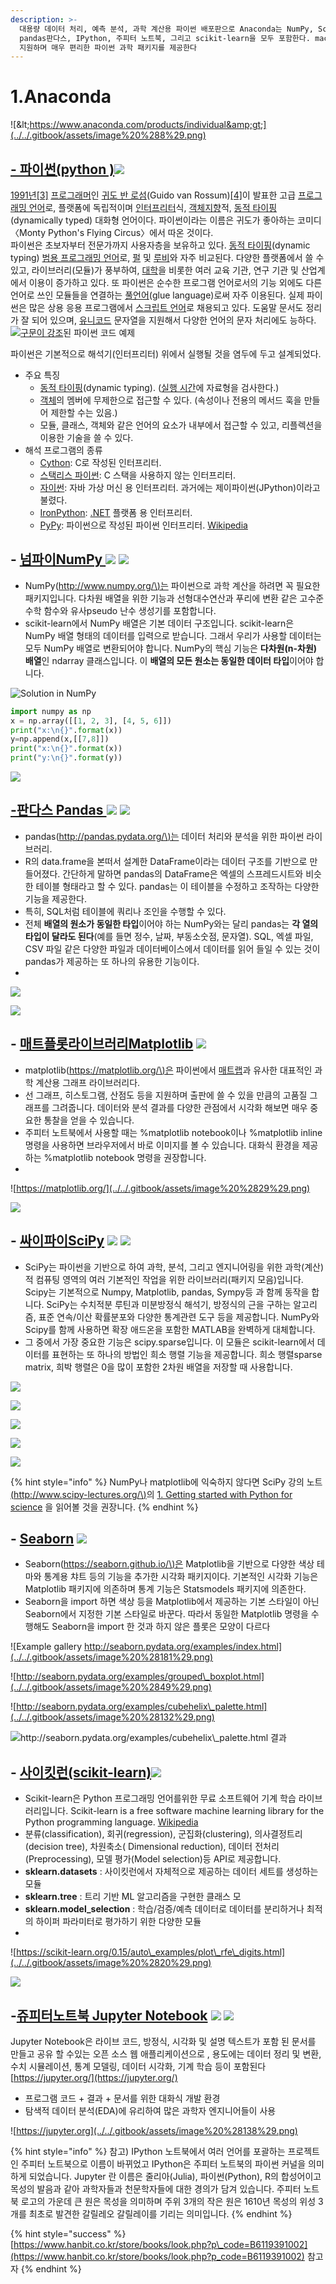 ```yaml
---
description: >-
  대용량 데이터 처리, 예측 분석, 과학 계산용 파이썬 배포판으로 Anaconda는 NumPy, SciPy, matplotlib,
  pandas판다스, IPython, 주피터 노트북, 그리고 scikit-learn을 모두 포함한다. macOS, 윈도우, 리눅스를 모두
  지원하며 매우 편리한 파이썬 과학 패키지를 제공한다
---
```


# 1.Anaconda

![&amp;lt;https://www.anaconda.com/products/individual&amp;gt;](../../.gitbook/assets/image%20%288%29.png)

## [- 파이썬\(python \)](https://docs.python.org/ko/3.7/tutorial/index.html)![](../../.gitbook/assets/image%20%2827%29.png) 

  [1991년](https://ko.wikipedia.org/wiki/1991%EB%85%84)[\[3\]](https://ko.wikipedia.org/wiki/%ED%8C%8C%EC%9D%B4%EC%8D%AC#cite_note-%ED%8C%8C%EC%9D%B4%EC%8D%AC_%EC%97%AD%EC%82%AC-3) [프로그래머](https://ko.wikipedia.org/wiki/%ED%94%84%EB%A1%9C%EA%B7%B8%EB%9E%98%EB%A8%B8)인 [귀도 반 로섬](https://ko.wikipedia.org/wiki/%EA%B7%80%EB%8F%84_%EB%B0%98_%EB%A1%9C%EC%84%AC)\(Guido van Rossum\)[\[4\]](https://ko.wikipedia.org/wiki/%ED%8C%8C%EC%9D%B4%EC%8D%AC#cite_note-4)이 발표한 고급 [프로그래밍 언어](https://ko.wikipedia.org/wiki/%ED%94%84%EB%A1%9C%EA%B7%B8%EB%9E%98%EB%B0%8D_%EC%96%B8%EC%96%B4)로, 플랫폼에 독립적이며 [인터프리터](https://ko.wikipedia.org/wiki/%EC%9D%B8%ED%84%B0%ED%94%84%EB%A6%AC%ED%84%B0)식, [객체지향](https://ko.wikipedia.org/wiki/%EA%B0%9D%EC%B2%B4%EC%A7%80%ED%96%A5)적, [동적 타이핑](https://ko.wikipedia.org/wiki/%EB%8F%99%EC%A0%81_%ED%83%80%EC%9D%B4%ED%95%91)\(dynamically typed\) 대화형 언어이다. 파이썬이라는 이름은 귀도가 좋아하는 코미디 〈Monty Python's Flying Circus〉에서 따온 것이다.  
파이썬은 초보자부터 전문가까지 사용자층을 보유하고 있다. [동적 타이핑](https://ko.wikipedia.org/wiki/%EB%8F%99%EC%A0%81_%ED%83%80%EC%9D%B4%ED%95%91)\(dynamic typing\) [범용 프로그래밍 언어](https://ko.wikipedia.org/wiki/%EB%B2%94%EC%9A%A9_%ED%94%84%EB%A1%9C%EA%B7%B8%EB%9E%98%EB%B0%8D_%EC%96%B8%EC%96%B4)로, [펄](https://ko.wikipedia.org/wiki/%ED%8E%84) 및 [루비](https://ko.wikipedia.org/wiki/%EB%A3%A8%EB%B9%84_%28%ED%94%84%EB%A1%9C%EA%B7%B8%EB%9E%98%EB%B0%8D_%EC%96%B8%EC%96%B4%29)와 자주 비교된다. 다양한 플랫폼에서 쓸 수 있고, 라이브러리\(모듈\)가 풍부하여, [대학](https://ko.wikipedia.org/wiki/%EB%8C%80%ED%95%99)을 비롯한 여러 교육 기관, 연구 기관 및 산업계에서 이용이 증가하고 있다. 또 파이썬은 순수한 프로그램 언어로서의 기능 외에도 다른 언어로 쓰인 모듈들을 연결하는 [풀언어](https://ko.wikipedia.org/wiki/%ED%92%80%EC%96%B8%EC%96%B4)\(glue language\)로써 자주 이용된다. 실제 파이썬은 많은 상용 응용 프로그램에서 [스크립트 언어](https://ko.wikipedia.org/wiki/%EC%8A%A4%ED%81%AC%EB%A6%BD%ED%8A%B8_%EC%96%B8%EC%96%B4)로 채용되고 있다. 도움말 문서도 정리가 잘 되어 있으며, [유니코드](https://ko.wikipedia.org/wiki/%EC%9C%A0%EB%8B%88%EC%BD%94%EB%93%9C) 문자열을 지원해서 다양한 언어의 문자 처리에도 능하다.[![](https://upload.wikimedia.org/wikipedia/commons/thumb/e/e1/Python_add5_syntax.svg/400px-Python_add5_syntax.svg.png)](https://commons.wikimedia.org/wiki/File:Python_add5_syntax.svg)[구문이 강조](https://ko.wikipedia.org/wiki/%EA%B5%AC%EB%AC%B8_%EA%B0%95%EC%A1%B0)된 파이썬 코드 예제

파이썬은 기본적으로 해석기\(인터프리터\) 위에서 실행될 것을 염두에 두고 설계되었다.

* 주요 특징
  * [동적 타이핑](https://ko.wikipedia.org/wiki/%EB%8F%99%EC%A0%81_%ED%83%80%EC%9D%B4%ED%95%91)\(dynamic typing\). \([실행 시간](https://ko.wikipedia.org/wiki/%EC%8B%A4%ED%96%89_%EC%8B%9C%EA%B0%84_%28%EC%BB%B4%ED%93%A8%ED%84%B0_%ED%94%84%EB%A1%9C%EA%B7%B8%EB%9E%98%EB%B0%8D%29)에 자료형을 검사한다.\)
  * [객체](https://ko.wikipedia.org/wiki/%EA%B0%9D%EC%B2%B4_%28%EC%BB%B4%ED%93%A8%ED%84%B0_%EA%B3%BC%ED%95%99%29)의 멤버에 무제한으로 접근할 수 있다. \(속성이나 전용의 메서드 훅을 만들어 제한할 수는 있음.\)
  * 모듈, 클래스, 객체와 같은 언어의 요소가 내부에서 접근할 수 있고, 리플렉션을 이용한 기술을 쓸 수 있다.
* 해석 프로그램의 종류
  * [Cython](https://ko.wikipedia.org/wiki/Cython): C로 작성된 인터프리터.
  * [스택리스 파이썬](https://ko.wikipedia.org/w/index.php?title=%EC%8A%A4%ED%83%9D%EB%A6%AC%EC%8A%A4_%ED%8C%8C%EC%9D%B4%EC%8D%AC&action=edit&redlink=1): C 스택을 사용하지 않는 인터프리터.
  * [자이썬](https://ko.wikipedia.org/wiki/%EC%9E%90%EC%9D%B4%EC%8D%AC): 자바 가상 머신 용 인터프리터. 과거에는 제이파이썬\(JPython\)이라고 불렸다.
  * [IronPython](https://ko.wikipedia.org/wiki/IronPython): [.NET](https://ko.wikipedia.org/wiki/.NET) 플랫폼 용 인터프리터.
  * [PyPy](https://ko.wikipedia.org/wiki/PyPy): 파이썬으로 작성된 파이썬 인터프리터.  [Wikipedia](https://ko.wikipedia.org/wiki/%ED%8C%8C%EC%9D%B4%EC%8D%AC)

## - [넘파이NumPy ](https://numpy.org/)![](../../.gitbook/assets/image%20%28150%29.png) ![](../../.gitbook/assets/image%20%2853%29.png) 

* NumPy\([http://www.numpy.org/\)는](http://www.numpy.org/%29는) 파이썬으로 과학 계산을 하려면 꼭 필요한 패키지입니다. 다차원 배열을 위한 기능과 선형대수연산과 푸리에 변환 같은 고수준 수학 함수와 유사pseudo 난수 생성기를 포함합니다. 
* scikit-learn에서 NumPy 배열은 기본 데이터 구조입니다. scikit-learn은 NumPy 배열 형태의 데이터를 입력으로 받습니다. 그래서 우리가 사용할 데이터는 모두 NumPy 배열로 변환되어야 합니다. NumPy의 핵심 기능은 **다차원\(n-차원\) 배열**인 ndarray 클래스입니다. 이 **배열의 모든 원소는 동일한 데이터 타입**이어야 합니다.

![Solution in NumPy](../../.gitbook/assets/image%20%28217%29.png)

```python
import numpy as np
x = np.array([[1, 2, 3], [4, 5, 6]])
print("x:\n{}".format(x))
y=np.append(x,[[7,8]])
print("x:\n{}".format(x))
print("y:\n{}".format(y))
```

![](../../.gitbook/assets/image%20%28116%29.png)

## [-판다스 Pandas  ](https://pandas.pydata.org/)![](../../.gitbook/assets/image%20%28210%29.png) ![](../../.gitbook/assets/image%20%28114%29.png) 

* pandas\([http://pandas.pydata.org/\)는](http://pandas.pydata.org/%29는) 데이터 처리와 분석을 위한 파이썬 라이브러리. 
* R의 data.frame을 본떠서 설계한 DataFrame이라는 데이터 구조를 기반으로 만들어졌다. 간단하게 말하면 pandas의 DataFrame은 엑셀의 스프레드시트와 비슷한 테이블 형태라고 할 수 있다. pandas는 이 테이블을 수정하고 조작하는 다양한 기능을 제공한다.
* 특히, SQL처럼 테이블에 쿼리나 조인을 수행할 수 있다.
* 전체 **배열의 원소가 동일한 타입**이어야 하는 NumPy와는 달리 pandas는 **각 열의 타입이 달라도 된다**\(예를 들면 정수, 날짜, 부동소숫점, 문자열\). SQL, 엑셀 파일, CSV 파일 같은 다양한 파일과 데이터베이스에서 데이터를 읽어 들일 수 있는 것이 pandas가 제공하는 또 하나의 유용한 기능이다.
* 
![](../../.gitbook/assets/image%20%2864%29.png)

![](../../.gitbook/assets/image%20%2847%29.png)

## - [매트플롯라이브러리Matplotlib](https://matplotlib.org/) ![](../../.gitbook/assets/image%20%28118%29.png) 

* matplotlib\([https://matplotlib.org/\)은](https://matplotlib.org/%29은) 파이썬에서 [매트랩](https://kr.mathworks.com/help/matlab/index.html)과 유사한 대표적인 과학 계산용 그래프 라이브러리다. 
* 선 그래프, 히스토그램, 산점도 등을 지원하며 출판에 쓸 수 있을 만큼의 고품질 그래프를 그려줍니다. 데이터와 분석 결과를 다양한 관점에서 시각화 해보면 매우 중요한 통찰을 얻을 수 있습니다. 
* 주피터 노트북에서 사용할 때는 %matplotlib notebook이나 %matplotlib inline 명령을 사용하면 브라우저에서 바로 이미지를 볼 수 있습니다. 대화식 환경을 제공하는 %matplotlib notebook 명령을 권장합니다.
* 
![https://matplotlib.org/](../../.gitbook/assets/image%20%2829%29.png)

![](../../.gitbook/assets/image%20%283%29.png)

## - [싸이파이SciPy](https://www.scipy.org/) ![](../../.gitbook/assets/image%20%2811%29.png) ![](../../.gitbook/assets/image%20%2884%29.png) 

* SciPy는 파이썬을 기반으로 하여 과학, 분석, 그리고 엔지니어링을 위한 과학\(계산\)적 컴퓨팅 영역의 여러 기본적인 작업을 위한 라이브러리\(패키지 모음\)입니다. Scipy는 기본적으로 Numpy, Matplotlib, pandas, Sympy등 과 함께 동작을 합니다. SciPy는 수치적분 루틴과 미분방정식 해석기, 방정식의 근을 구하는 알고리즘, 표준 연속/이산 확률분포와 다양한 통계관련 도구 등을 제공합니다. NumPy와 Scipy를 함께 사용하면 확장 애드온을 포함한 MATLAB을 완벽하게 대체합니다.
* 그 중에서 가장 중요한 기능은 scipy.sparse입니다. 이 모듈은 scikit-learn에서 데이터를 표현하는 또 하나의 방법인 희소 행렬 기능을 제공합니다. 희소 행렬sparse matrix, 희박 행렬은 0을 많이 포함한 2차원 배열을 저장할 때 사용합니다.

![](../../.gitbook/assets/image%20%2819%29.png)

![](../../.gitbook/assets/image%20%2859%29.png)

![](../../.gitbook/assets/image%20%28158%29.png)

![](../../.gitbook/assets/image%20%28209%29.png)

![](../../.gitbook/assets/image%20%28189%29.png)

{% hint style="info" %}
NumPy나 matplotlib에 익숙하지 않다면 SciPy 강의 노트[\(http://www.scipy-lectures.org/\)](https://scipy-lectures.org/)의  [1. Getting started with Python for science](https://scipy-lectures.org/intro/index.html) 을 읽어볼 것을 권장니다.
{% endhint %}

## - [Seaborn](http://seaborn.pydata.org/index.html) ![](../../.gitbook/assets/image%20%2860%29.png) 

* Seaborn\([https://seaborn.github.io/\)은](https://seaborn.github.io/%29은) Matplotlib을 기반으로 다양한 색상 테마와 통계용 챠트 등의 기능을 추가한 시각화 패키지이다. 기본적인 시각화 기능은 Matplotlib 패키지에 의존하며 통계 기능은 Statsmodels 패키지에 의존한다. 
* Seaborn을 import 하면 색상 등을 Matplotlib에서 제공하는 기본 스타일이 아닌 Seaborn에서 지정한 기본 스타일로 바꾼다. 따라서 동일한 Matplotlib 명령을 수행해도 Seaborn을 import 한 것과 하지 않은 플롯은 모양이 다르다

![Example gallery http://seaborn.pydata.org/examples/index.html](../../.gitbook/assets/image%20%28181%29.png)

![http://seaborn.pydata.org/examples/grouped\_boxplot.html](../../.gitbook/assets/image%20%2849%29.png)

![http://seaborn.pydata.org/examples/cubehelix\_palette.html](../../.gitbook/assets/image%20%28132%29.png)

![http://seaborn.pydata.org/examples/cubehelix\_palette.html  &#xACB0;&#xACFC;](../../.gitbook/assets/image%20%2872%29.png)

## - [사이킷런\(scikit-learn\)](https://scikit-learn.org/stable/index.html)![](../../.gitbook/assets/image%20%2838%29.png) 

* Scikit-learn은 Python 프로그래밍 언어를위한 무료 소프트웨어 기계 학습 라이브러리입니다. Scikit-learn is a free software machine learning library for the Python programming language. [Wikipedia](https://en.wikipedia.org/wiki/Scikit-learn)
* 분류\(classification\), 회귀\(regression\), 군집화\(clustering\), 의사결정트리\(decision tree\), 차원축소\(  Dimensional reduction\),  데이터 전처리\(Preprocessing\),  모델 평가\(Model selection\)등 API로 제공합니다.   
* **sklearn.datasets**  : 사이킷런에서 자체적으로 제공하는 데이터 세트를 생성하는 모듈
* **sklearn.tree** : 트리 기반 ML 알고리즘을 구현한 클래스 모
* **sklearn.model\_selection** : 학습/검증/예측 데이터로 데이터를 분리하거나 최적의 하이퍼 파라미터로 평가하기 위한 다양한 모듈
* 
![https://scikit-learn.org/0.15/auto\_examples/plot\_rfe\_digits.html](../../.gitbook/assets/image%20%2820%29.png)

![](../../.gitbook/assets/image%20%28180%29.png)

##  -[쥬피터노트북 Jupyter Notebook](https://jupyter.org/documentation) ![](../../.gitbook/assets/image%20%2810%29.png) ![](../../.gitbook/assets/image%20%28178%29.png) 

Jupyter Notebook은 라이브 코드, 방정식, 시각화 및 설명 텍스트가 포함 된 문서를 만들고 공유 할 수있는 오픈 소스 웹 애플리케이션으로 , 용도에는 데이터 정리 및 변환, 수치 시뮬레이션, 통계 모델링, 데이터 시각화, 기계 학습 등이 포함된다 [https://jupyter.org/](https://jupyter.org/)

* 프로그램 코드 + 결과 + 문서를 위한 대화식 개발 환경
* 탐색적 데이터 분석\(EDA\)에 유리하여 많은 과학자 엔지니어들이 사용

![https://jupyter.org](../../.gitbook/assets/image%20%28138%29.png)

{% hint style="info" %}
참고\) IPython 노트북에서 여러 언어를 포괄하는 프로젝트인 주피터 노트북으로 이름이 바뀌었고 IPython은 주피터 노트북의 파이썬 커널을 의미하게 되었습니다. Jupyter 란 이름은 줄리아\(Julia\), 파이썬\(Python\), R의 합성어이고 목성의 발음과 같아 과학자들과 천문학자들에 대한 경의가 담겨 있습니다. 주피터 노트북 로고의 가운데 큰 원은 목성을 의미하며 주위 3개의 작은 원은 1610년 목성의 위성 3개를 최초로 발견한 갈릴레오 갈릴레이를 기리는 의미입니다.
{% endhint %}

{% hint style="success" %}
[https://www.hanbit.co.kr/store/books/look.php?p\_code=B6119391002](https://www.hanbit.co.kr/store/books/look.php?p_code=B6119391002)  참고자
{% endhint %}

